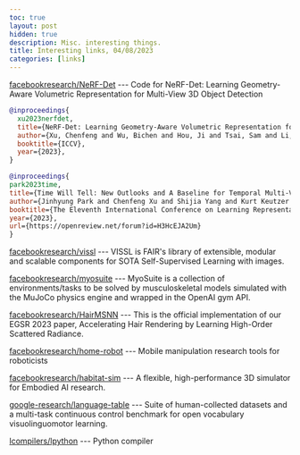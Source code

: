 ```yaml
---
toc: true
layout: post
hidden: true
description: Misc. interesting things.
title: Interesting links, 04/08/2023
categories: [links]
---
```


[facebookresearch/NeRF-Det](https://github.com/facebookresearch/NeRF-Det) --- Code for NeRF-Det: Learning Geometry-Aware Volumetric Representation for Multi-View 3D Object Detection

```bibtex
@inproceedings{
  xu2023nerfdet,
  title={NeRF-Det: Learning Geometry-Aware Volumetric Representation for Multi-View 3D Object Detection},
  author={Xu, Chenfeng and Wu, Bichen and Hou, Ji and Tsai, Sam and Li, Ruilong and Wang, Jialiang and Zhan, Wei and He, Zijian and Vajda, Peter and Keutzer, Kurt and Tomizuka, Masayoshi},
  booktitle={ICCV},
  year={2023},
}

@inproceedings{
park2023time,
title={Time Will Tell: New Outlooks and A Baseline for Temporal Multi-View 3D Object Detection},
author={Jinhyung Park and Chenfeng Xu and Shijia Yang and Kurt Keutzer and Kris M. Kitani and Masayoshi Tomizuka and Wei Zhan},
booktitle={The Eleventh International Conference on Learning Representations },
year={2023},
url={https://openreview.net/forum?id=H3HcEJA2Um}
}
```

[facebookresearch/vissl](https://github.com/facebookresearch/vissl) --- VISSL is FAIR's library of extensible, modular and scalable components for SOTA Self-Supervised Learning with images.

[facebookresearch/myosuite](https://github.com/facebookresearch/myosuite) --- MyoSuite is a collection of environments/tasks to be solved by musculoskeletal models simulated with the MuJoCo physics engine and wrapped in the OpenAI gym API.

[facebookresearch/HairMSNN](https://github.com/facebookresearch/HairMSNN) --- This is the official implementation of our EGSR 2023 paper, Accelerating Hair Rendering by Learning High-Order Scattered Radiance.

[facebookresearch/home-robot](https://github.com/facebookresearch/home-robot) --- Mobile manipulation research tools for roboticists

[facebookresearch/habitat-sim](https://github.com/facebookresearch/habitat-sim) --- A flexible, high-performance 3D simulator for Embodied AI research.

[google-research/language-table](https://github.com/google-research/language-table) --- Suite of human-collected datasets and a multi-task continuous control benchmark for open vocabulary visuolinguomotor learning.

[lcompilers/lpython](https://github.com/lcompilers/lpython) --- Python compiler


